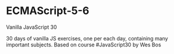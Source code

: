 # ECMAScript-5-6
Vanilla JavaScript 30

30 days of vanilla JS exercises, one per each day, containing many important subjects.
Based on course #JavaScript30 by Wes Bos
